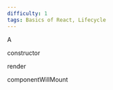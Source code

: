 ```yaml
---
difficulty: 1
tags: Basics of React, Lifecycle
---
```


A


constructor


render


componentWillMount

